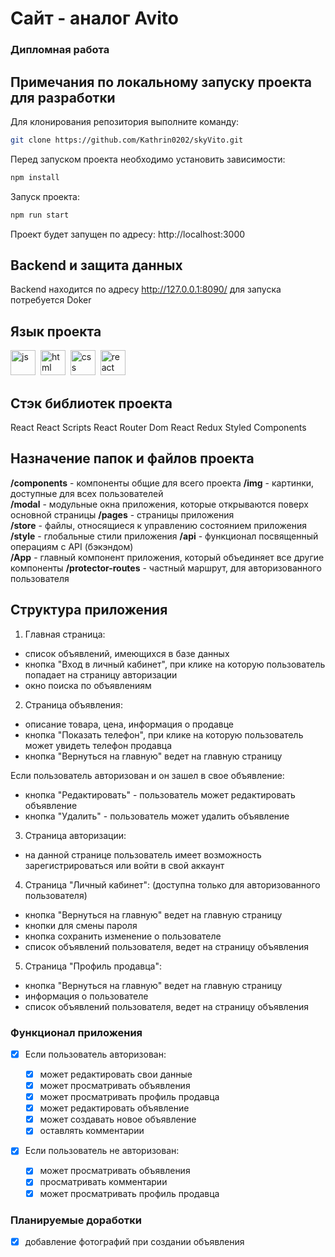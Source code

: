 # Сайт - аналог Avito

### Дипломная работа

## Примечания по локальному запуску проекта для разработки

Для клонирования репозитория выполните команду:

```bash
git clone https://github.com/Kathrin0202/skyVito.git
```

Перед запуском проекта необходимо установить зависимости:

```bash
npm install
```

Запуск проекта:

```bash
npm run start
```

Проект будет запущен по адресу: http://localhost:3000

## Backend и защита данных

Backend находится по адресу http://127.0.0.1:8090/ для запуска потребуется Doker

## Язык проекта

<div id="socials" aligh="center">
<img src="https://cdn.jsdelivr.net/gh/devicons/devicon/icons/javascript/javascript-original.svg" title="js" width="40" height="40"/>&nbsp;
<img src="https://cdn.jsdelivr.net/gh/devicons/devicon/icons/html5/html5-original.svg" title="html" width="40" height="40"/>&nbsp;
<img src="https://cdn.jsdelivr.net/gh/devicons/devicon/icons/css3/css3-original.svg" title="css" width="40" height="40"/>&nbsp;
<img src="https://cdn.jsdelivr.net/gh/devicons/devicon/icons/react/react-original.svg" title="react" width="40" height="40"/>&nbsp;
</div>

## Стэк библиотек проекта

React
React Scripts
React Router Dom
React Redux
Styled Components

## Назначение папок и файлов проекта

**/components** - компоненты общие для всего проекта
**/img** - картинки, доступные для всех пользователей  
**/modal** - модульные окна приложения, которые открываются поверх основной страницы
**/pages** - страницы приложения  
**/store** - файлы, относящиеся к управлению состоянием приложения
**/style** - глобальные стили приложения
**/api** - функционал посвященный операциям с API (бэкэндом)  
**/App** - главный компонент приложения, который объединяет все другие компоненты
**/protector-routes** - частный маршрут, для авторизованного пользователя

## Структура приложения

1. Главная страница:

- список объявлений, имеющихся в базе данных
- кнопка "Вход в личный кабинет", при клике на которую пользователь попадает на страницу авторизации
- окно поиска по объявлениям

2. Страница объявления:

- описание товара, цена, информация о продавце
- кнопка "Показать телефон", при клике на которую пользователь может увидеть телефон продавца
- кнопка "Вернуться на главную" ведет на главную страницу

Если пользователь авторизован и он зашел в свое объявление:

- кнопка "Редактировать" - пользователь может редактировать объявление
- кнопка "Удалить" - пользователь может удалить объявление

3. Страница авторизации:

- на данной странице пользователь имеет возможность зарегистрироваться или войти в свой аккаунт

4. Страница "Личный кабинет": (доступна только для авторизованного пользователя)

- кнопка "Вернуться на главную" ведет на главную страницу
- кнопки для смены пароля
- кнопка сохранить изменение о пользователе
- список объявлений пользователя, ведет на страницу объявления

5. Страница "Профиль продавца":

- кнопка "Вернуться на главную" ведет на главную страницу
- информация о пользователе
- список объявлений пользователя, ведет на страницу объявления

### Функционал приложения

- [x] Если пользователь авторизован:

  - [x] может редактировать свои данные
  - [x] может просматривать объявления
  - [x] может просматривать профиль продавца
  - [x] может редактировать объявление
  - [x] может создавать новое объявление
  - [x] оставлять комментарии

- [x] Если пользователь не авторизован:
  - [x] может просматривать объявления
  - [x] просматривать комментарии
  - [x] может просматривать профиль продавца

### Планируемые доработки

- [x] добавление фотографий при создании объявления
